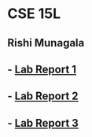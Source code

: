 # **CSE 15L**

## Rishi Munagala


## - [Lab Report 1](lab-report-1-week-2.html)

## - [Lab Report 2](lab-report-2-week-4.html)

## - [Lab Report 3](lab-report-3-week-6.html)




